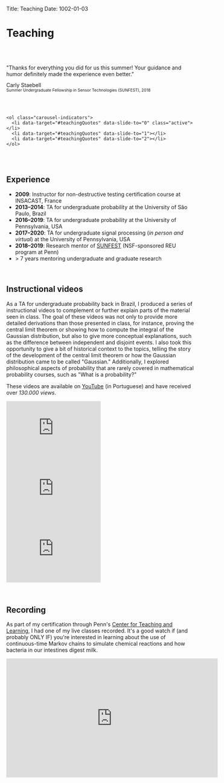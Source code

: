 Title: Teaching
Date: 1002-01-03

<script src="https://code.jquery.com/jquery-3.2.1.slim.min.js" integrity="sha384-KJ3o2DKtIkvYIK3UENzmM7KCkRr/rE9/Qpg6aAZGJwFDMVNA/GpGFF93hXpG5KkN" crossorigin="anonymous"></script>
<script src="https://cdnjs.cloudflare.com/ajax/libs/popper.js/1.12.9/umd/popper.min.js" integrity="sha384-ApNbgh9B+Y1QKtv3Rn7W3mgPxhU9K/ScQsAP7hUibX39j7fakFPskvXusvfa0b4Q" crossorigin="anonymous"></script>
<script src="https://maxcdn.bootstrapcdn.com/bootstrap/4.0.0/js/bootstrap.min.js" integrity="sha384-JZR6Spejh4U02d8jOt6vLEHfe/JQGiRRSQQxSfFWpi1MquVdAyjUar5+76PVCmYl" crossorigin="anonymous"></script>

<style>
  .carousel {
    position: relative;
  }

  .carousel-inner {
    position: relative;
    width: 100%;
    overflow: hidden;
  }

  .carousel-item {
    position: relative;
    display: none;
    -webkit-box-align: center;
    -ms-flex-align: center;
    align-items: center;
    width: 100%;
    height: 150px;
    transition: -webkit-transform 0.6s ease;
    transition: transform 0.6s ease;
    transition: transform 0.6s ease, -webkit-transform 0.6s ease;
    -webkit-backface-visibility: hidden;
    backface-visibility: hidden;
    -webkit-perspective: 1000px;
    perspective: 1000px;
  }

  @media (min-width: 48em) {
    .carousel-item {
      height: 120px;
    }
  }

  .carousel-item.active,
  .carousel-item-next,
  .carousel-item-prev {
    display: block;
  }

  .carousel-item-next,
  .carousel-item-prev {
    position: absolute;
    top: 0;
  }

  .carousel-item-next.carousel-item-left,
  .carousel-item-prev.carousel-item-right {
    -webkit-transform: translateX(0);
    transform: translateX(0);
  }

  @supports ((-webkit-transform-style: preserve-3d) or (transform-style: preserve-3d)) {
    .carousel-item-next.carousel-item-left,
    .carousel-item-prev.carousel-item-right {
      -webkit-transform: translate3d(0, 0, 0);
      transform: translate3d(0, 0, 0);
    }
  }

  .carousel-item-next,
  .active.carousel-item-right {
    -webkit-transform: translateX(100%);
    transform: translateX(100%);
  }

  @supports ((-webkit-transform-style: preserve-3d) or (transform-style: preserve-3d)) {
    .carousel-item-next,
    .active.carousel-item-right {
      -webkit-transform: translate3d(100%, 0, 0);
      transform: translate3d(100%, 0, 0);
    }
  }

  .carousel-item-prev,
  .active.carousel-item-left {
    -webkit-transform: translateX(-100%);
    transform: translateX(-100%);
  }

  @supports ((-webkit-transform-style: preserve-3d) or (transform-style: preserve-3d)) {
    .carousel-item-prev,
    .active.carousel-item-left {
      -webkit-transform: translate3d(-100%, 0, 0);
      transform: translate3d(-100%, 0, 0);
    }
  }

  .carousel-control-prev,
  .carousel-control-next {
    position: absolute;
    top: 0;
    bottom: 0;
    display: -webkit-box;
    display: -ms-flexbox;
    display: flex;
    -webkit-box-align: center;
    -ms-flex-align: center;
    align-items: center;
    -webkit-box-pack: center;
    -ms-flex-pack: center;
    justify-content: center;
    width: 15%;
    color: #fff;
    text-align: center;
    opacity: 0.5;
  }

  .carousel-control-prev:hover, .carousel-control-prev:focus,
  .carousel-control-next:hover,
  .carousel-control-next:focus {
    color: #fff;
    text-decoration: none;
    outline: 0;
    opacity: .9;
  }

  .carousel-control-prev {
    left: 0;
  }

  .carousel-control-next {
    right: 0;
  }

  .carousel-control-prev-icon,
  .carousel-control-next-icon {
    display: inline-block;
    width: 20px;
    height: 20px;
    background: transparent no-repeat center center;
    background-size: 100% 100%;
  }

  .carousel-control-prev-icon {
    background-image: url("data:image/svg+xml;charset=utf8,%3Csvg xmlns='http://www.w3.org/2000/svg' fill='%23fff' viewBox='0 0 8 8'%3E%3Cpath d='M5.25 0l-4 4 4 4 1.5-1.5-2.5-2.5 2.5-2.5-1.5-1.5z'/%3E%3C/svg%3E");
  }

  .carousel-control-next-icon {
    background-image: url("data:image/svg+xml;charset=utf8,%3Csvg xmlns='http://www.w3.org/2000/svg' fill='%23fff' viewBox='0 0 8 8'%3E%3Cpath d='M2.75 0l-1.5 1.5 2.5 2.5-2.5 2.5 1.5 1.5 4-4-4-4z'/%3E%3C/svg%3E");
  }

  .carousel-indicators {
    position: absolute;
    right: 0;
    top: 0;
    bottom: 10px;
    left: 0;
    z-index: 15;
    display: -webkit-box;
    display: -ms-flexbox;
    display: flex;
    -webkit-box-pack: center;
    -ms-flex-pack: center;
    justify-content: center;
    padding-left: 0;
    margin-right: 15%;
    margin-left: 15%;
    list-style: none;
  }

  .carousel-indicators li {
    background-color: #ddd;
    position: relative;
    -webkit-box-flex: 0;
    -ms-flex: 0 1 auto;
    flex: 0 1 auto;
    width: 30px;
    height: 5px;
    margin-right: 3px;
    margin-left: 3px;
    text-indent: -999px;
  }

  .carousel-indicators li::before {
    position: absolute;
    top: -10px;
    left: 0;
    display: inline-block;
    width: 100%;
    height: 10px;
    content: "";
  }

  .carousel-indicators li::after {
    position: absolute;
    bottom: -10px;
    left: 0;
    display: inline-block;
    width: 100%;
    height: 10px;
    content: "";
  }

  .carousel-indicators .active {
    background-color: #0a5daa;
  }

  .carousel-caption {
    position: absolute;
    right: 15%;
    bottom: 20px;
    left: 15%;
    z-index: 10;
    padding-top: 20px;
    padding-bottom: 20px;
    color: #fff;
    text-align: center;
  }

  .carousel-item p:first-of-type {
    margin-top: 1rem;
  }

</style>

# Teaching

&nbsp;

<div id="teachingQuotes" class="carousel slide" data-ride="carousel" data-interval="8000">
  <div class="carousel-inner">
    <div class="carousel-item active">
    <p>"Thanks for everything you did for us this summer! Your guidance and humor definitely made the experience even better."</p>
    <p style="line-height:100%;">Carly Staebell<br />
    <span style="font-size:75%;">Summer Undergraduate Fellowship in Sensor Technologies (SUNFEST), 2018</span></p>
    </div>
    <div class="carousel-item">
    <p>"I thought that Luiz gave an awesome lecture today.  We were pleasantly surprised, usually TAs are not that good / skilled."</p>
    <p style="line-height:100%;">Robert Mack Pierson<br />
    <span style="font-size:75%;">Stochastic Systems Analysis and Simulation (ESE 303), 2017</span></p>
    </div>
    <div class="carousel-item">
    <p>"I’m in ESE 224 and really enjoyed your lecture this morning."</p>
    <p style="line-height:100%;">Jacob Bendell<br />
    <span style="font-size:75%;">Signal and Information Processing (ESE 224), 2020</span></p>
    </div>

    <ol class="carousel-indicators">
      <li data-target="#teachingQuotes" data-slide-to="0" class="active"></li>
      <li data-target="#teachingQuotes" data-slide-to="1"></li>
      <li data-target="#teachingQuotes" data-slide-to="2"></li>
    </ol>
  </div>

</div>

&nbsp;

## Experience

- **2009**: Instructor for non-destructive testing certification course at INSACAST, France  
- **2013&ndash;2014**: TA for undergraduate probability at the University of São Paulo, Brazil  
- **2016&ndash;2019**: TA for undergraduate probability at the University of Pennsylvania, USA
- **2017&ndash;2020**: TA for undergraduate signal processing (*in person and virtual*) at the University of Pennsylvania, USA
- **2018&ndash;2019**: Research mentor of [SUNFEST](https://sunfest.seas.upenn.edu/) (NSF-sponsored REU program at Penn)
- \> 7 years mentoring undergraduate and graduate research

&nbsp;

## Instructional videos

As a TA for undergraduate probability back in Brazil, I produced a series of
instructional videos to complement or further explain parts of the material
seen in class. The goal of these videos was not only to provide more detailed derivations
than those presented in class, for instance, proving the central limit theorem or
showing how to compute the integral of the Gaussian distribution, but also to give
more conceptual explanations, such as the difference between independent and disjoint
events. I also took this opportunity to give a bit of historical context to the
topics, telling the story of the development of the central limit theorem or how
the Gaussian distribution came to be called "Gaussian." Additionally, I explored
philosophical aspects of probability that are rarely covered in mathematical
probability courses, such as "What is a probability?"

These videos are available on [YouTube](https://www.youtube.com/user/luizchamon/videos)
(in Portuguese) and have received over *130.000 views*.


<div style="float:left; margin-right:1rem;">
  <iframe width="250" height="160" src="https://www.youtube.com/embed/v0GRhhfxwkM" frameborder="0"
  allow="accelerometer; autoplay; clipboard-write; encrypted-media; gyroscope; picture-in-picture" allowfullscreen></iframe>
</div>

<div style="float:left; margin-right:1rem;">
  <iframe width="250" height="160" src="https://www.youtube.com/embed/vyHSG58FCyk" frameborder="0"
  allow="accelerometer; autoplay; clipboard-write; encrypted-media; gyroscope; picture-in-picture" allowfullscreen></iframe>
</div>

<div style="float:left; margin-right:1rem;">
  <iframe width="250" height="160" src="https://www.youtube.com/embed/Z27iTuLhkG4" frameborder="0"
  allow="accelerometer; autoplay; clipboard-write; encrypted-media; gyroscope; picture-in-picture" allowfullscreen></iframe>
</div>

<div style="clear:both;"></div>


&nbsp;

## Recording

As part of my certification through Penn's [Center for Teaching and Learning](https://www.ctl.upenn.edu/),
I had one of my live classes recorded. It's a good watch if (and probably ONLY IF) you're interested in learning
about the use of continuous-time Markov chains to simulate chemical reactions and how bacteria in our intestines digest milk.

<iframe width="560" height="315" src="https://www.youtube.com/embed/BjS3FeXrOWE" frameborder="0" allow="accelerometer; autoplay; clipboard-write; encrypted-media; gyroscope; picture-in-picture" allowfullscreen></iframe>
